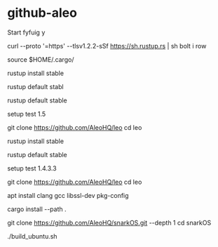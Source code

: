 # github-aleo

Start 
fyfuig y

curl --proto '=https' --tlsv1.2.2-sSf https://sh.rustup.rs | sh
bolt i row

source $HOME/.cargo/

rustup install stable

rustup default stabl

rustup default stable

setup test 1.5

git clone https://github.com/AleoHQ/leo
cd leo


rustup install stable

rustup default stable

setup test 1.4.3.3

git clone https://github.com/AleoHQ/leo
cd leo

apt install clang gcc libssl-dev pkg-config

cargo install --path .

git clone https://github.com/AleoHQ/snarkOS.git --depth 1
cd snarkOS

./build_ubuntu.sh

